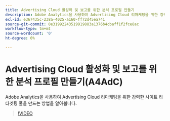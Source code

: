 ```yaml
---
title: Advertising Cloud 활성화 및 보고를 위한 분석 프로필 만들기
description: Adobe Analytics을 사용하여 Advertising Cloud 리마케팅을 위한 강력한 사이트 리타겟팅 풀을 만드는 방법을 알아봅니다.
exl-id: e367435c-238a-4025-a160-ff72d45ea741
source-git-commit: 0e31992243519919883a1376b4cbaff1f2fce8ac
workflow-type: tm+mt
source-wordcount: '0'
ht-degree: 0%

---
```


# Advertising Cloud 활성화 및 보고를 위한 분석 프로필 만들기(A4AdC)

Adobe Analytics을 사용하여 Advertising Cloud 리마케팅을 위한 강력한 사이트 리타겟팅 풀을 만드는 방법을 알아봅니다.

>[!VIDEO](https://video.tv.adobe.com/v/33503)

